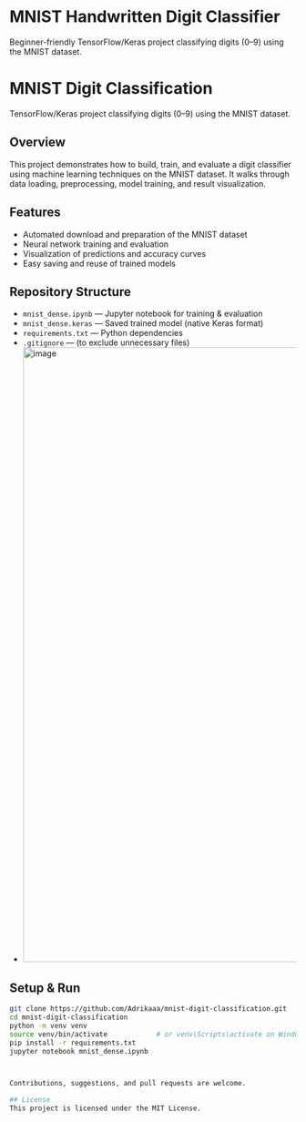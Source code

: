 # MNIST Handwritten Digit Classifier

Beginner-friendly TensorFlow/Keras project classifying digits (0–9) using the MNIST dataset.

# MNIST Digit Classification

TensorFlow/Keras project classifying digits (0–9) using the MNIST dataset.

## Overview
This project demonstrates how to build, train, and evaluate a digit classifier using machine learning techniques on the MNIST dataset. It walks through data loading, preprocessing, model training, and result visualization.

## Features
- Automated download and preparation of the MNIST dataset
- Neural network training and evaluation
- Visualization of predictions and accuracy curves
- Easy saving and reuse of trained models


## Repository Structure
- `mnist_dense.ipynb` — Jupyter notebook for training & evaluation  
- `mnist_dense.keras` — Saved trained model (native Keras format)  
- `requirements.txt` — Python dependencies  
- `.gitignore` — (to exclude unnecessary files)
- <img width="1920" height="1080" alt="image" src="https://github.com/user-attachments/assets/a82012ee-f9a2-4b7e-bd7e-5bab6b031170" />


## Setup & Run
```bash
git clone https://github.com/Adrikaaa/mnist-digit-classification.git
cd mnist-digit-classification
python -m venv venv
source venv/bin/activate            # or venv\Scripts\activate on Windows
pip install -r requirements.txt
jupyter notebook mnist_dense.ipynb



Contributions, suggestions, and pull requests are welcome.

## License
This project is licensed under the MIT License.

